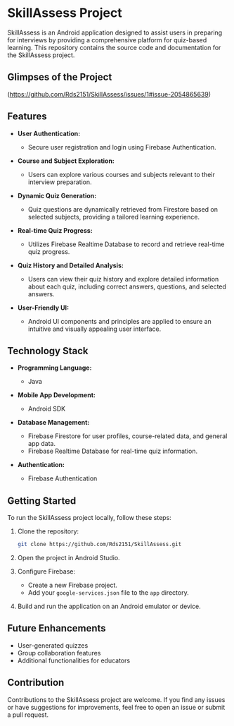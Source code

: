 # SkillAssess Project

SkillAssess is an Android application designed to assist users in preparing for interviews by providing a comprehensive platform for quiz-based learning. This repository contains the source code and documentation for the SkillAssess project.

## Glimpses of the Project

(https://github.com/Rds2151/SkillAssess/issues/1#issue-2054865639)

## Features

- **User Authentication:**
  - Secure user registration and login using Firebase Authentication.

- **Course and Subject Exploration:**
  - Users can explore various courses and subjects relevant to their interview preparation.

- **Dynamic Quiz Generation:**
  - Quiz questions are dynamically retrieved from Firestore based on selected subjects, providing a tailored learning experience.

- **Real-time Quiz Progress:**
  - Utilizes Firebase Realtime Database to record and retrieve real-time quiz progress.

- **Quiz History and Detailed Analysis:**
  - Users can view their quiz history and explore detailed information about each quiz, including correct answers, questions, and selected answers.

- **User-Friendly UI:**
  - Android UI components and principles are applied to ensure an intuitive and visually appealing user interface.

## Technology Stack

- **Programming Language:**
  - Java

- **Mobile App Development:**
  - Android SDK

- **Database Management:**
  - Firebase Firestore for user profiles, course-related data, and general app data.
  - Firebase Realtime Database for real-time quiz information.

- **Authentication:**
  - Firebase Authentication

## Getting Started

To run the SkillAssess project locally, follow these steps:

1. Clone the repository:
   ```bash
   git clone https://github.com/Rds2151/SkillAssess.git
   ```
2. Open the project in Android Studio.

3. Configure Firebase:
   - Create a new Firebase project.
   - Add your `google-services.json` file to the `app` directory.
4. Build and run the application on an Android emulator or device.

## Future Enhancements
  - User-generated quizzes
  - Group collaboration features
  - Additional functionalities for educators
    
## Contribution
Contributions to the SkillAssess project are welcome. If you find any issues or have suggestions for improvements, feel free to open an issue or submit a pull request.
